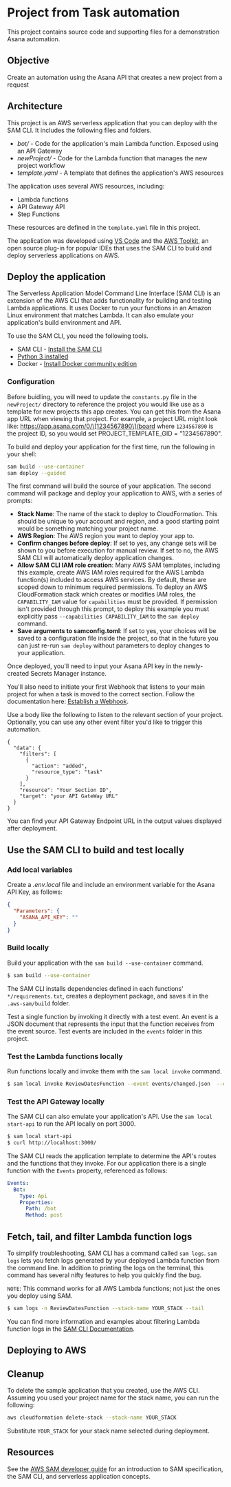 # Project from Task automation

This project contains source code and supporting files for a demonstration Asana automation.

## Objective

Create an automation using the Asana API that creates a new project from a request

## Architecture

This project is an AWS serverless application that you can deploy with the SAM CLI. It includes the following files and folders.

- _bot/_ - Code for the application's main Lambda function. Exposed using an API Gateway
- _newProject/_ - Code for the Lambda function that manages the new project workflow
- _template.yaml_ - A template that defines the application's AWS resources

The application uses several AWS resources, including:

- Lambda functions
- API Gateway API
- Step Functions

These resources are defined in the `template.yaml` file in this project.

The application was developed using [VS Code](https://code.visualstudio.com/) and the [AWS Toolkit](https://docs.aws.amazon.com/toolkit-for-vscode/latest/userguide/welcome.html), an open source plug-in for popular IDEs that uses the SAM CLI to build and deploy serverless applications on AWS.

## Deploy the application

The Serverless Application Model Command Line Interface (SAM CLI) is an extension of the AWS CLI that adds functionality for building and testing Lambda applications. It uses Docker to run your functions in an Amazon Linux environment that matches Lambda. It can also emulate your application's build environment and API.

To use the SAM CLI, you need the following tools.

- SAM CLI - [Install the SAM CLI](https://docs.aws.amazon.com/serverless-application-model/latest/developerguide/serverless-sam-cli-install.html)
- [Python 3 installed](https://www.python.org/downloads/)
- Docker - [Install Docker community edition](https://hub.docker.com/search/?type=edition&offering=community)

### Configuration

Before buidling, you will need to update the `constants.py` file in the `newProject/` directory to reference the project you would like use as a template for new projects this app creates. You can get this from the Asana app URL when viewing that project. For example, a project URL might look like: https://app.asana.com/0/\[1234567890\]/board where `1234567890` is the project ID, so you would set PROJECT_TEMPLATE_GID = "1234567890".

To build and deploy your application for the first time, run the following in your shell:

```bash
sam build --use-container
sam deploy --guided
```

The first command will build the source of your application. The second command will package and deploy your application to AWS, with a series of prompts:

- **Stack Name**: The name of the stack to deploy to CloudFormation. This should be unique to your account and region, and a good starting point would be something matching your project name.
- **AWS Region**: The AWS region you want to deploy your app to.
- **Confirm changes before deploy**: If set to yes, any change sets will be shown to you before execution for manual review. If set to no, the AWS SAM CLI will automatically deploy application changes.
- **Allow SAM CLI IAM role creation**: Many AWS SAM templates, including this example, create AWS IAM roles required for the AWS Lambda function(s) included to access AWS services. By default, these are scoped down to minimum required permissions. To deploy an AWS CloudFormation stack which creates or modifies IAM roles, the `CAPABILITY_IAM` value for `capabilities` must be provided. If permission isn't provided through this prompt, to deploy this example you must explicitly pass `--capabilities CAPABILITY_IAM` to the `sam deploy` command.
- **Save arguments to samconfig.toml**: If set to yes, your choices will be saved to a configuration file inside the project, so that in the future you can just re-run `sam deploy` without parameters to deploy changes to your application.

Once deployed, you'll need to input your Asana API key in the newly-created Secrets Manager instance.

You'll also need to initiate your first Webhook that listens to your main project for when a task is moved to the correct section. Follow the documentation here: [Establish a Webhook](https://developers.asana.com/docs/establish-a-webhook).

Use a body like the following to listen to the relevant section of your project. Optionally, you can use any other event filter you'd like to trigger this automation.

```
{
  "data": {
    "filters": [
      {
        "action": "added",
        "resource_type": "task"
      }
    ],
    "resource": "Your Section ID",
    "target": "your API GateWay URL"
  }
}
```

You can find your API Gateway Endpoint URL in the output values displayed after deployment.

## Use the SAM CLI to build and test locally

### Add local variables

Create a _.env.local_ file and include an environment variable for the Asana API Key, as follows:

```json
{
  "Parameters": {
    "ASANA_API_KEY": ""
  }
}
```

### Build locally

Build your application with the `sam build --use-container` command.

```bash
$ sam build --use-container
```

The SAM CLI installs dependencies defined in each functions' `*/requirements.txt`, creates a deployment package, and saves it in the `.aws-sam/build` folder.

Test a single function by invoking it directly with a test event. An event is a JSON document that represents the input that the function receives from the event source. Test events are included in the `events` folder in this project.

### Test the Lambda functions locally

Run functions locally and invoke them with the `sam local invoke` command.

```bash
$ sam local invoke ReviewDatesFunction --event events/changed.json  --env-vars .env.json
```

### Test the API Gateway locally

The SAM CLI can also emulate your application's API. Use the `sam local start-api` to run the API locally on port 3000.

```bash
$ sam local start-api
$ curl http://localhost:3000/
```

The SAM CLI reads the application template to determine the API's routes and the functions that they invoke. For our application there is a single function with the `Events` property, referenced as follows:

```yaml
Events:
  Bot:
    Type: Api
    Properties:
      Path: /bot
      Method: post
```

## Fetch, tail, and filter Lambda function logs

To simplify troubleshooting, SAM CLI has a command called `sam logs`. `sam logs` lets you fetch logs generated by your deployed Lambda function from the command line. In addition to printing the logs on the terminal, this command has several nifty features to help you quickly find the bug.

`NOTE`: This command works for all AWS Lambda functions; not just the ones you deploy using SAM.

```bash
$ sam logs -n ReviewDatesFunction --stack-name YOUR_STACK --tail
```

You can find more information and examples about filtering Lambda function logs in the [SAM CLI Documentation](https://docs.aws.amazon.com/serverless-application-model/latest/developerguide/serverless-sam-cli-logging.html).

## Deploying to AWS

## Cleanup

To delete the sample application that you created, use the AWS CLI. Assuming you used your project name for the stack name, you can run the following:

```bash
aws cloudformation delete-stack --stack-name YOUR_STACK
```

Substitute `YOUR_STACK` for your stack name selected during deployment.

## Resources

See the [AWS SAM developer guide](https://docs.aws.amazon.com/serverless-application-model/latest/developerguide/what-is-sam.html) for an introduction to SAM specification, the SAM CLI, and serverless application concepts.
